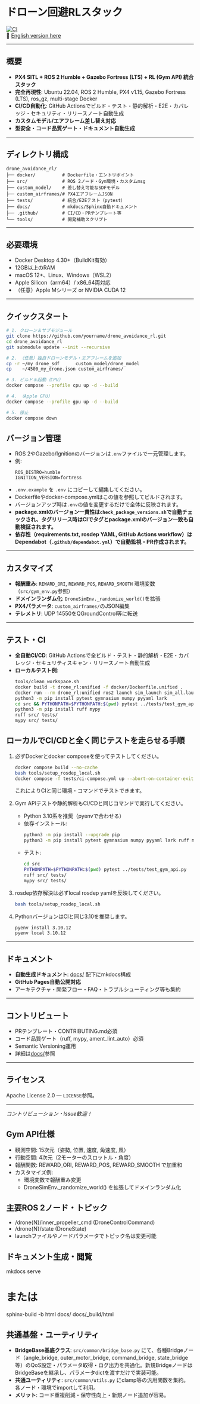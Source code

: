 # ドローン回避RLスタック

[![CI](https://github.com/yourname/drone_avoidance_rl/actions/workflows/ci.yml/badge.svg)](https://github.com/yourname/drone_avoidance_rl/actions)  
📄 [English version here](README.md)

---

## 概要

- **PX4 SITL + ROS 2 Humble + Gazebo Fortress (LTS) + RL (Gym API) 統合スタック**
- **完全再現性**: Ubuntu 22.04, ROS 2 Humble, PX4 v1.15, Gazebo Fortress (LTS), ros_gz, multi-stage Docker
- **CI/CD自動化**: GitHub Actionsでビルド・テスト・静的解析・E2E・カバレッジ・セキュリティ・リリースノート自動生成
- **カスタムモデル/エアフレーム差し替え対応**
- **型安全・コード品質ゲート・ドキュメント自動生成**

---

## ディレクトリ構成

```
drone_avoidance_rl/
├── docker/          # Dockerfile・エントリポイント
├── src/             # ROS 2ノード・Gym環境・カスタムmsg
├── custom_model/    # 差し替え可能なSDFモデル
├── custom_airframes/# PX4エアフレームJSON
├── tests/           # 統合/E2Eテスト（pytest）
├── docs/            # mkdocs/Sphinx自動ドキュメント
├── .github/         # CI/CD・PRテンプレート等
└── tools/           # 開発補助スクリプト
```

---

## 必要環境

- Docker Desktop 4.30+（BuildKit有効）
- 12GB以上のRAM
- macOS 12+、Linux、Windows（WSL2）
- Apple Silicon（arm64）/ x86_64両対応
- （任意）Apple Mシリーズ or NVIDIA CUDA 12

---

## クイックスタート

```bash
# 1. クローン＆サブモジュール
git clone https://github.com/yourname/drone_avoidance_rl.git
cd drone_avoidance_rl
git submodule update --init --recursive

# 2. （任意）独自ドローンモデル・エアフレームを追加
cp -r ~/my_drone_sdf      custom_model/drone_model
cp    ~/4500_my_drone.json custom_airframes/

# 3. ビルド＆起動（CPU）
docker compose --profile cpu up -d --build

# 4. （Apple GPU）
docker compose --profile gpu up -d --build

# 5. 停止
docker compose down
```

## バージョン管理

- ROS 2やGazebo/Ignitionのバージョンは`.env`ファイルで一元管理します。
- 例:
  ```
  ROS_DISTRO=humble
  IGNITION_VERSION=fortress
  ```
- `.env.example` を `.env` にコピーして編集してください。
- Dockerfileやdocker-compose.ymlはこの値を参照してビルドされます。
- バージョンアップ時は`.env`の値を変更するだけで全体に反映されます。
- **package.xmlのバージョン一貫性は`check_package_versions.sh`で自動チェックされ、タグリリース時はCIでタグとpackage.xmlのバージョン一致も自動検証されます。**
- **依存性（requirements.txt, rosdep YAML, GitHub Actions workflow）はDependabot（`.github/dependabot.yml`）で自動監視・PR作成されます。**

---

## カスタマイズ

- **報酬重み**: `REWARD_ORI`, `REWARD_POS`, `REWARD_SMOOTH` 環境変数（`src/gym_env.py`参照）
- **ドメインランダム化**: `DroneSimEnv._randomize_world()`を拡張
- **PX4パラメータ**: `custom_airframes/`のJSON編集
- **テレメトリ**: UDP 14550をQGroundControl等に転送

---

## テスト・CI

- **全自動CI/CD**: GitHub Actionsで全ビルド・テスト・静的解析・E2E・カバレッジ・セキュリティスキャン・リリースノート自動生成
- **ローカルテスト例**:
  ```bash
  tools/clean_workspace.sh
  docker build -t drone_rl:unified -f docker/Dockerfile.unified .
  docker run --rm drone_rl:unified ros2 launch sim_launch sim_all.launch.py
  python3 -m pip install pytest gymnasium numpy pyyaml lark
  cd src && PYTHONPATH=$PYTHONPATH:$(pwd) pytest ../tests/test_gym_api.py
  python3 -m pip install ruff mypy
  ruff src/ tests/
  mypy src/ tests/
  ```

## ローカルでCI/CDと全く同じテストを走らせる手順

1. 必ずDockerとdocker composeを使ってテストしてください。
   ```sh
   docker compose build --no-cache
   bash tools/setup_rosdep_local.sh
   docker compose -f tests/ci-compose.yml up --abort-on-container-exit
   ```
   これによりCIと同じ環境・コマンドでテストできます。

2. Gym APIテストや静的解析もCI/CDと同じコマンドで実行してください。
   - Python 3.10系を推奨（pyenvで合わせる）
   - 依存インストール:
     ```sh
     python3 -m pip install --upgrade pip
     python3 -m pip install pytest gymnasium numpy pyyaml lark ruff mypy
     ```
   - テスト:
     ```sh
     cd src
     PYTHONPATH=$PYTHONPATH:$(pwd) pytest ../tests/test_gym_api.py
     ruff src/ tests/
     mypy src/ tests/
     ```

3. rosdep依存解決は必ずlocal rosdep yamlを反映してください。
   ```sh
   bash tools/setup_rosdep_local.sh
   ```

4. PythonバージョンはCIと同じ3.10を推奨します。
   ```sh
   pyenv install 3.10.12
   pyenv local 3.10.12
   ```

---

## ドキュメント

- **自動生成ドキュメント**: [docs/](docs/) 配下にmkdocs構成
- **GitHub Pages自動公開対応**
- アーキテクチャ・開発フロー・FAQ・トラブルシューティング等も集約

---

## コントリビュート

- PRテンプレート・CONTRIBUTING.md必須
- コード品質ゲート（ruff, mypy, ament_lint_auto）必須
- Semantic Versioning運用
- 詳細は[docs/](docs/)参照

---

## ライセンス

Apache License 2.0 — `LICENSE`参照。

---

*コントリビューション・Issue歓迎！*

## Gym API仕様
- 観測空間: 15次元（姿勢, 位置, 速度, 角速度, 風）
- 行動空間: 4次元（2モーターのスロットル・角度）
- 報酬関数: REWARD_ORI, REWARD_POS, REWARD_SMOOTH で加重和
- カスタマイズ例: 
  - 環境変数で報酬重み変更
  - DroneSimEnv._randomize_world() を拡張してドメインランダム化

## 主要ROS 2ノード・トピック
- /drone{N}/inner_propeller_cmd (DroneControlCommand)
- /drone{N}/state (DroneState)
- launchファイルやノードパラメータでトピック名は変更可能

## ドキュメント生成・閲覧
mkdocs serve
# または
sphinx-build -b html docs/ docs/_build/html

## 共通基盤・ユーティリティ

- **BridgeBase基底クラス**: `src/common/bridge_base.py` にて、各種Bridgeノード（angle_bridge, outer_motor_bridge, command_bridge, state_bridge等）のQoS設定・パラメータ取得・ログ出力を共通化。新規BridgeノードはBridgeBaseを継承し、パラメータdictを渡すだけで実装可能。
- **共通ユーティリティ**: `src/common/utils.py` にclamp等の汎用関数を集約。各ノード・環境でimportして利用。
- **メリット**: コード重複削減・保守性向上・新規ノード追加が容易。
